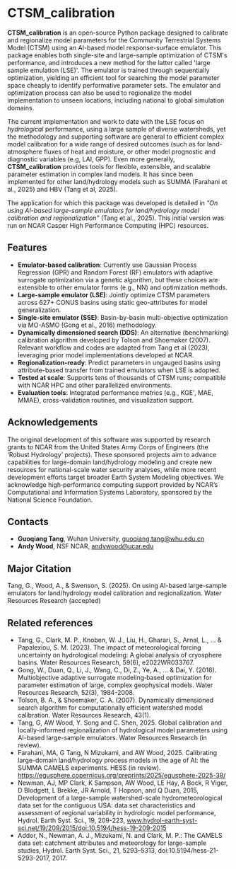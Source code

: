 # CTSM_calibration
**CTSM_calibration** is an open-source Python package designed to calibrate and regionalize model parameters for the Community Terrestrial Systems Model (CTSM) using an AI-based model response-surface emulator. This package enables both single-site and large-sample optimization of CTSM's performance, and introduces a new method for the latter called 'large sample emulation (LSE)'.  The emulator is trained through sequentially optimization, yielding an efficient tool for searching the model parameter space cheaply to identify performative parameter sets.  The emulator and optimization process can also be used to regionalize the model implementation to unseen locations, including national to global simulation domains.  

The current implementation and work to date with the LSE focus on _hydrological_ performance, using a large sample of diverse watersheds, yet the methodology and supporting software are general to efficient complex model calibration for a wide range of desired outcomes (such as for land-atmosphere fluxes of heat and moisture, or other model prognostic and diagnostic variables (e.g, LAI, GPP). Even more generally, **CTSM_calibration** provides tools for flexible, extensible, and scalable parameter estimation in complex land models. It has since been implemented for other land/hydrology models such as SUMMA (Farahani et al., 2025) and HBV (Tang et al, 2025).

The application for which this package was developed is detailed in _"On using AI-based large-sample emulators for land/hydrology model calibration and regionalization"_ (Tang et al., 2025). This initial version was run on NCAR Casper High Performance Computing (HPC) resources.

## Features
- **Emulator-based calibration**: Currently use Gaussian Process Regression (GPR) and Random Forest (RF) emulators with adaptive surrogate optimization via a genetic algorithm, but these choices are extensible to other emulator forms (e.g., NN) and optimization methods.
- **Large-sample emulator (LSE)**: Jointly optimize CTSM parameters across 627+ CONUS basins using static geo-attributes for model generalization.
- **Single-site emulator (SSE)**: Basin-by-basin multi-objective optimization via MO-ASMO (Gong et al., 2016) methodology.
- **Dynamically dimensioned search (DDS)**: An alternative (benchmarking) calibration algorithm developed by Tolson and Shoemaker (2007). Relevant workflow and codes are adapted from Tang et al (2023), leveraging prior model implementations developed at NCAR. 
- **Regionalization-ready**: Predict parameters in ungauged basins using attribute-based transfer from trained emulators when LSE is adopted.
- **Tested at scale**: Supports tens of thousands of CTSM runs; compatible with NCAR HPC and other parallelized environments.
- **Evaluation tools**: Integrated performance metrics (e.g., KGE', MAE, MMAE), cross-validation routines, and visualization support.

## Acknowledgements  
The original development of this software was supported by research grants to NCAR from the United States Army Corps of Engineers (the ‘Robust Hydrology’ projects). These sponsored projects aim to advance capabilities for large-domain land/hydrology modeling and create new resources for national-scale water security analyses, while more recent development efforts target broader Earth System Modeling objectives. We acknowledge high‐performance computing support provided by NCAR’s Computational and Information Systems Laboratory, sponsored by the National Science Foundation. 

## Contacts
- **Guoqiang Tang**, Wuhan University, guoqiang.tang@whu.edu.cn 
- **Andy Wood**, NSF NCAR, andywood@ucar.edu

## Major Citation  
Tang, G., Wood, A., & Swenson, S. (2025). On using AI-based large-sample emulators for land/hydrology model calibration and regionalization. Water Resources Research (accepted)

## Related references 
- Tang, G., Clark, M. P., Knoben, W. J., Liu, H., Gharari, S., Arnal, L., ... & Papalexiou, S. M. (2023). The impact of meteorological forcing uncertainty on hydrological modeling: A global analysis of cryosphere basins. Water Resources Research, 59(6), e2022WR033767.  
- Gong, W., Duan, Q., Li, J., Wang, C., Di, Z., Ye, A., ... & Dai, Y. (2016). Multiobjective adaptive surrogate modeling‐based optimization for parameter estimation of large, complex geophysical models. Water Resources Research, 52(3), 1984-2008.  
- Tolson, B. A., & Shoemaker, C. A. (2007). Dynamically dimensioned search algorithm for computationally efficient watershed model calibration. Water Resources Research, 43(1).  
- Tang, G, AW Wood, Y. Song and C. Shen, 2025. Global calibration and locally-informed regionalization of hydrological model parameters using AI-based large-sample emulators.  Water Resources Research (in review).
- Farahani, MA, G Tang, N Mizukami, and AW Wood, 2025. Calibrating large-domain land/hydrology process models in the age of AI: the SUMMA CAMELS experiments. HESS (in review).  https://egusphere.copernicus.org/preprints/2025/egusphere-2025-38/ 
- Newman, AJ, MP Clark, K Sampson, AW Wood, LE Hay, A Bock, R Viger, D Blodgett, L Brekke, JR Arnold, T Hopson, and Q Duan, 2015, Development of a large-sample watershed-scale hydrometeorological data set for the contiguous USA: data set characteristics and assessment of regional variability in hydrologic model performance, Hydrol. Earth Syst. Sci., 19, 209-223, www.hydrol-earth-syst-sci.net/19/209/2015/doi:10.5194/hess-19-209-2015
- Addor, N., Newman, A. J., Mizukami, N. and Clark, M. P.: The CAMELS data set: catchment attributes and meteorology for large-sample studies, Hydrol. Earth Syst. Sci., 21, 5293–5313, doi:10.5194/hess-21-5293-2017, 2017.
